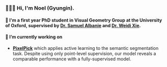 ### 🙋🏻‍♂️ Hi, I'm Noel (Gyungin).

#### 🌱 I'm a first year PhD student in Visual Geometry Group at the University of Oxford, supervised by [Dr. Samuel Albanie](https://www.robots.ox.ac.uk/~albanie/ "abanie") and [Dr. Weidi Xie](https://weidixie.github.io/weidi-personal-webpage/ "weidi").

#### 🔭 I’m currently working on
* **[PixelPick](https://www.robots.ox.ac.uk/~vgg/research/pixelpick/ "pixelpick")** which applies active learning to the semantic segmentation task. Despite using only point-level supervision, our model reveals a comparable performance with a fully-supervised model.

<!--
**NoelShin/NoelShin** is a ✨ _special_ ✨ repository because its `README.md` (this file) appears on your GitHub profile.

Here are some ideas to get you started:

- 🔭 I’m currently working on ...
- 🌱 I’m currently learning ...
- 👯 I’m looking to collaborate on ...
- 🤔 I’m looking for help with ...
- 💬 Ask me about ...
- 📫 How to reach me: ...
- 😄 Pronouns: ...
- ⚡ Fun fact: ...
-->
